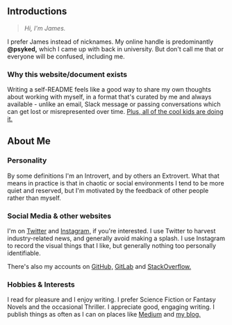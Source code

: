 ## Introductions

> _Hi, I'm James._

I prefer James instead of nicknames. My online handle is predominantly **@psyked,** which I came up with back in university. But don't call me that or everyone will be confused, including me.

### Why this website/document exists

Writing a self-README feels like a good way to share my own thoughts about working with myself, in a format that's curated by me and always available - unlike an email, Slack message or passing conversations which can get lost or misrepresented over time. [Plus, all of the cool kids are doing it.](https://hackernoon.com/12-manager-readmes-from-silicon-valleys-top-tech-companies-26588a660afe)

## About Me

### Personality

By some definitions I'm an Introvert, and by others an Extrovert. What that means in practice is that in chaotic or social environments I tend to be more quiet and reserved, but I'm motivated by the feedback of other people rather than myself.

### Social Media & other websites

I'm on [Twitter](https://twitter.com/psyked) and [Instagram,](https://www.instagram.com/psyked/) if you're interested. I use Twitter to harvest industry-related news, and generally avoid making a splash. I use Instagram to record the visual things that I like, but generally nothing too personally identifiable.

There's also my accounts on [GitHub,](https://github.com/psyked/) [GitLab](https://gitlab.com/psyked1) and [StackOverflow.](https://stackoverflow.com/users/377961/james-ford)

### Hobbies & Interests

I read for pleasure and I enjoy writing. I prefer Science Fiction or Fantasy Novels and the occasional Thriller. I appreciate good, engaging writing. I publish things as often as I can on places like [Medium](https://medium.com/@psyked) and [my blog.](https://psyked.co.uk)
